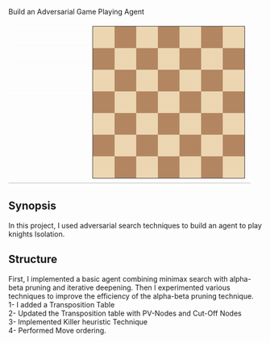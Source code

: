  Build an Adversarial Game Playing Agent

![Example game of isolation on a square board](viz.gif)
## Synopsis

In this project, I used adversarial search techniques to build an agent to play knights Isolation.
## Structure
First, I implemented a basic agent combining minimax search with alpha-beta pruning and iterative deepening.
Then I experimented various techniques to improve the efficiency of the alpha-beta pruning technique.<br/>
1- I added a Transposition Table <br>
2- Updated the Transposition table with PV-Nodes and Cut-Off Nodes <br>
3- Implemented Killer heuristic Technique <br>
4- Performed Move ordering.